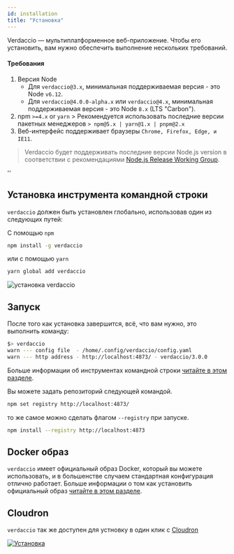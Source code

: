 ```yaml
---
id: installation
title: "Установка"
---
```


Verdaccio — мультиплатформенное веб-приложение. Чтобы его установить, вам нужно обеспечить выполнение нескольких требований.

#### Требования

1. Версия Node 
    - Для `verdaccio@3.x`, минимальная поддерживаемая версия - это Node `v6.12`.
    - Для `verdaccio@4.0.0-alpha.x` или `verdaccio@4.x`, минимальная поддерживаемая версия - это Node `8.x` (LTS "Carbon").
2. npm `>=4.x` or `yarn` > Рекомендуется использовать последние версии пакетных менеджеров `> npm@5.x | yarn@1.x | pnpm@2.x`
3. Веб-интерфейс поддерживает браузеры `Chrome, Firefox, Edge, и IE11`.

> Verdaccio будет поддерживать последние версии Node.js version в соответствии с рекомендациями [Node.js Release Working Group](https://github.com/nodejs/Release).

<div id="codefund">''</div>

## Установка инструмента командной строки

`verdaccio` должен быть установлен глобально, использовав один из следующих путей:

С помощью `npm`

```bash
npm install -g verdaccio
```

или с помощью `yarn`

```bash
yarn global add verdaccio
```

![установка verdaccio](assets/install_verdaccio.gif)

## Запуск

После того как установка завершится, всё, что вам нужно, это выполнить команду:

```bash
$> verdaccio
warn --- config file  - /home/.config/verdaccio/config.yaml
warn --- http address - http://localhost:4873/ - verdaccio/3.0.0
```

Больше информации об инструментах командной строки [читайте в этом разделе](cli.md).

Вы можете задать репозиторий следующей командой.

```bash
npm set registry http://localhost:4873/
```

то же самое можно сделать флагом `--registry` при запуске.

```bash
npm install --registry http://localhost:4873
```

## Docker образ

`verdaccio` имеет официальный образ Docker, который вы можете использовать, и в большенстве случаем стандартная конфигурация отлично работает. Больше информации о том как установить официальный образ [читайте в этом разделе](docker.md).

## Cloudron

`verdaccio` так же доступен для устновку в один клик с [Cloudron](https://cloudron.io)

[![Установка](https://cloudron.io/img/button.svg)](https://cloudron.io/button.html?app=org.eggertsson.verdaccio)